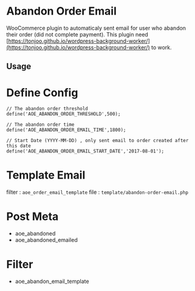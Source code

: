 # Abandon Order Email

WooCommerce plugin to automaticaly sent email for user who abandon their order (did not complete payment). This plugin need [https://tonjoo.github.io/wordpress-background-worker/](https://tonjoo.github.io/wordpress-background-worker/) to work.


## Usage
# Define Config

```
// The abandon order threshold
define('AOE_ABANDON_ORDER_THRESHOLD',500);

// The abandon order time
define('AOE_ABANDON_ORDER_EMAIL_TIME',1800);

// Start Date (YYYY-MM-DD) , only sent email to order created after this date
define('AOE_ABANDON_ORDER_EMAIL_START_DATE','2017-08-01');
```

# Template Email

filter : `aoe_order_email_template`
file : `template/abandon-order-email.php`


# Post Meta

- aoe_abandoned
- aoe_abandoned_emailed

# Filter
- aoe_abandon_email_template
